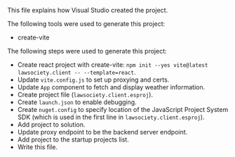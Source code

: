 This file explains how Visual Studio created the project.

The following tools were used to generate this project:
- create-vite

The following steps were used to generate this project:
- Create react project with create-vite: `npm init --yes vite@latest lawsociety.client -- --template=react`.
- Update `vite.config.js` to set up proxying and certs.
- Update `App` component to fetch and display weather information.
- Create project file (`lawsociety.client.esproj`).
- Create `launch.json` to enable debugging.
- Create `nuget.config` to specify location of the JavaScript Project System SDK (which is used in the first line in `lawsociety.client.esproj`).
- Add project to solution.
- Update proxy endpoint to be the backend server endpoint.
- Add project to the startup projects list.
- Write this file.
